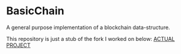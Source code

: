 # BasicChain
A general purpose implementation of a blockchain data-structure.

This repository is just a stub of the fork I worked on below:
[ACTUAL PROJECT](https://github.com/IE-Blockchain-Team/python_blockchain_app)
